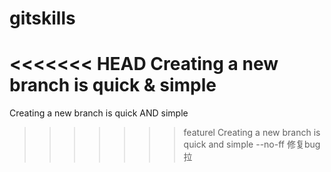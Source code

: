 # gitskills
<<<<<<< HEAD
Creating a new branch is quick & simple
=======
Creating a new branch is quick AND simple
>>>>>>> featurel
Creating a new branch is quick and simple
--no-ff
修复bug拉
